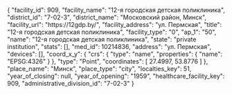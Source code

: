{
    "facility_id": 909,
    "facility_name": "12-я городская детская поликлиника",
    "district_id": "7-02-3",
    "district_name": "Московский район, Минск",
    "facility_url": "https:\/\/12gdp.by\/",
    "facility_address": "ул. Пермская",
    "title": "12-я городская детская поликлиника",
    "facility_type": "0",
    "ap_1": "50",
    "name": "12-я городская детская поликлиника",
    "state": "private institution",
    "stats": [],
    "med_id": 10214836,
    "address": "ул. Пермская",
    "devices": [],
    "coord_x_y": {
        "crs": {
            "type": "name",
            "properties": {
                "name": "EPSG:4326"
            }
        },
        "type": "Point",
        "coordinates": [
            27.4997,
            53.8776
        ]
    },
    "place_name": "Минск",
    "place_type": "city",
    "localties_key": 51,
    "year_of_closing": null,
    "year_of_opening": "1959",
    "healthcare_facility_key": 909,
    "administrative_division_id": "7-02-3"
}